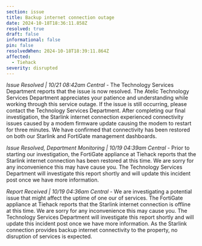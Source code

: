 ```yaml
---
section: issue
title: Backup internet connection outage
date: 2024-10-18T18:36:11.858Z
resolved: true
draft: false
informational: false
pin: false
resolvedWhen: 2024-10-18T18:39:11.864Z
affected:
  - Tiehack
severity: disrupted
---
```

*Issue Resolved | 10/21 08:42am Central* - The Technology Services Department reports that the issue is now resolved. The Atelic Technology Services Department appreciates your patience and understanding while working through this service outage. If the issue is still occurring, please contact the Technology Services Department. After completing our final investigation, the Starlink internet connection experienced connectivity issues caused by a modem firmware update causing the modem to restart for three minutes. We have confirmed that connectivity has been restored on both our Starlink and FortiGate management dashboards.

*Issue Resolved, Department Monitoring | 10/19 04:39am Central* - Prior to starting our investigation, the FortiGate appliance at Tiehack reports that the Starlink internet connection has been restored at this time. We are sorry for any inconvenience this may have cause you. The Technology Services Department will investigate this report shortly and will update this incident post once we have more information.

*Report Received | 10/19 04:36am Central* - We are investigating a potential issue that might affect the uptime of one our of services. The FortiGate appliance at Tiehack reports that the Starlink internet connection is offline at this time. We are sorry for any inconvenience this may cause you. The Technology Services Department will investigate this report shortly and will update this incident post once we have more information. As the Starlink connection provides backup internet connectivity to the property, no disruption of services is expected.